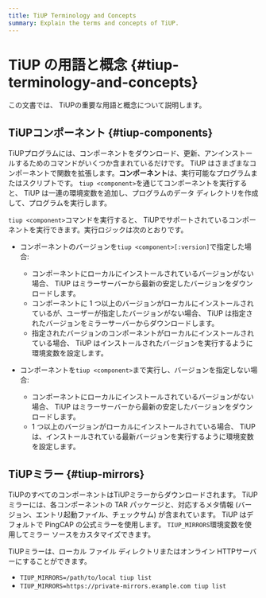 ```yaml
---
title: TiUP Terminology and Concepts
summary: Explain the terms and concepts of TiUP.
---
```


# TiUP の用語と概念 {#tiup-terminology-and-concepts}

この文書では、 TiUPの重要な用語と概念について説明します。

## TiUPコンポーネント {#tiup-components}

TiUPプログラムには、コンポーネントをダウンロード、更新、アンインストールするためのコマンドがいくつか含まれているだけです。 TiUP はさまざまなコンポーネントで関数を拡張します。**コンポーネント**は、実行可能なプログラムまたはスクリプトです。 `tiup <component>`を通じてコンポーネントを実行すると、 TiUP は一連の環境変数を追加し、プログラムのデータ ディレクトリを作成して、プログラムを実行します。

`tiup <component>`コマンドを実行すると、 TiUPでサポートされているコンポーネントを実行できます。実行ロジックは次のとおりです。

-   コンポーネントのバージョンを`tiup <component>[:version]`で指定した場合:

    -   コンポーネントにローカルにインストールされているバージョンがない場合、 TiUP はミラーサーバーから最新の安定したバージョンをダウンロードします。
    -   コンポーネントに 1 つ以上のバージョンがローカルにインストールされているが、ユーザーが指定したバージョンがない場合、 TiUP は指定されたバージョンをミラーサーバーからダウンロードします。
    -   指定されたバージョンのコンポーネントがローカルにインストールされている場合、 TiUP はインストールされたバージョンを実行するように環境変数を設定します。

-   コンポーネントを`tiup <component>`まで実行し、バージョンを指定しない場合:

    -   コンポーネントにローカルにインストールされているバージョンがない場合、 TiUP はミラーサーバーから最新の安定したバージョンをダウンロードします。
    -   1 つ以上のバージョンがローカルにインストールされている場合、 TiUP は、インストールされている最新バージョンを実行するように環境変数を設定します。

## TiUPミラー {#tiup-mirrors}

TiUPのすべてのコンポーネントはTiUPミラーからダウンロードされます。 TiUPミラーには、各コンポーネントの TAR パッケージと、対応するメタ情報 (バージョン、エントリ起動ファイル、チェックサム) が含まれています。 TiUP はデフォルトで PingCAP の公式ミラーを使用します。 `TIUP_MIRRORS`環境変数を使用してミラー ソースをカスタマイズできます。

TiUPミラーは、ローカル ファイル ディレクトリまたはオンライン HTTPサーバーにすることができます。

-   `TIUP_MIRRORS=/path/to/local tiup list`
-   `TIUP_MIRRORS=https://private-mirrors.example.com tiup list`
